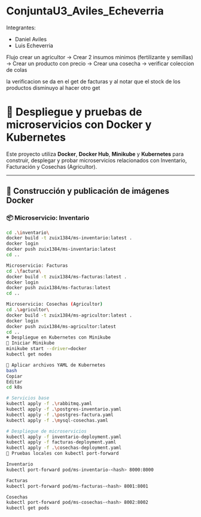 # ConjuntaU3_Aviles_Echeverria
Integrantes: 
- Daniel Aviles
- Luis Echeverria

Flujo
crear un agricultor -> Crear 2 insumos minimos (fertilizante y semillas) -> Crear un producto con precio -> Crear una cosecha -> verificar coleccion de colas 

la verificacion se da en el get de facturas y al notar que el stock de los productos disminuyo al hacer otro get 


# 🧪 Despliegue y pruebas de microservicios con Docker y Kubernetes

Este proyecto utiliza **Docker**, **Docker Hub**, **Minikube** y **Kubernetes** para construir, desplegar y probar microservicios relacionados con Inventario, Facturación y Cosechas (Agricultor).

---

## 🚀 Construcción y publicación de imágenes Docker

### 📦 Microservicio: Inventario

```bash
cd .\inventario\
docker build -t zuix1384/ms-inventario:latest .
docker login
docker push zuix1384/ms-inventario:latest
cd ..

Microservicio: Facturas
cd .\factura\
docker build -t zuix1384/ms-facturas:latest .
docker login
docker push zuix1384/ms-facturas:latest
cd ..

Microservicio: Cosechas (Agricultor)
cd .\agricultor\
docker build -t zuix1384/ms-agricultor:latest .
docker login
docker push zuix1384/ms-agricultor:latest
cd ..
☸️ Despliegue en Kubernetes con Minikube
🧱 Iniciar Minikube
minikube start --driver=docker
kubectl get nodes

📂 Aplicar archivos YAML de Kubernetes
bash
Copiar
Editar
cd k8s

# Servicios base
kubectl apply -f .\rabbitmq.yaml
kubectl apply -f .\postgres-inventario.yaml
kubectl apply -f .\postgres-factura.yaml
kubectl apply -f .\mysql-cosechas.yaml

# Despliegue de microservicios
kubectl apply -f inventario-deployment.yaml
kubectl apply -f facturas-deployment.yaml
kubectl apply -f .\cosechas-deployment.yaml
🧪 Pruebas locales con kubectl port-forward

Inventario
kubectl port-forward pod/ms-inventario-<hash> 8000:8000

Facturas
kubectl port-forward pod/ms-facturas-<hash> 8001:8001

Cosechas
kubectl port-forward pod/ms-cosechas-<hash> 8002:8002
kubectl get pods
